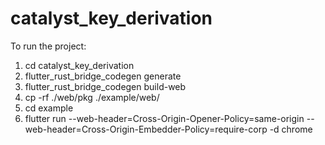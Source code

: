 # catalyst_key_derivation

To run the project:
1. cd catalyst_key_derivation
2. flutter_rust_bridge_codegen generate
3. flutter_rust_bridge_codegen build-web
4. cp -rf ./web/pkg ./example/web/
5. cd example
6. flutter run --web-header=Cross-Origin-Opener-Policy=same-origin --web-header=Cross-Origin-Embedder-Policy=require-corp -d chrome